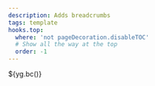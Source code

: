 ```yaml
---
description: Adds breadcrumbs
tags: template
hooks.top:
  where: 'not pageDecoration.disableTOC'
  # Show all the way at the top
  order: -1
---
```

${yg.bc()}
